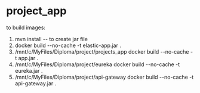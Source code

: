 # project_app

to build images:
1)  mvn install -- to create jar file
2)   docker build  --no-cache -t elastic-app.jar .
3)  /mnt/c/MyFiles/Diploma/project/projects_app docker build  --no-cache -t app.jar .
4)  /mnt/c/MyFiles/Diploma/project/eureka docker build  --no-cache -t eureka.jar .
5)  /mnt/c/MyFiles/Diploma/project/api-gateway docker build  --no-cache -t api-gateway.jar .
